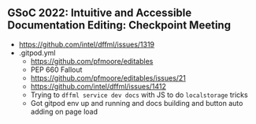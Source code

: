 ## GSoC 2022: Intuitive and Accessible Documentation Editing: Checkpoint Meeting

- https://github.com/intel/dffml/issues/1319
- .gitpod.yml
  - https://github.com/pfmoore/editables
  - PEP 660 Fallout
  - https://github.com/pfmoore/editables/issues/21
  - https://github.com/intel/dffml/issues/1412
  - Trying to `dffml service dev docs` with JS to do `localstorage` tricks
  - Got gitpod env up and running and docs building and button auto adding on page load